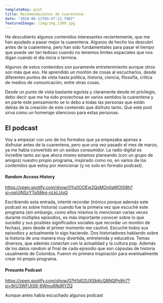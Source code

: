 ```yaml
---
templateKey: post
title: Recomendaciones de cuarentena
date: "2020-06-11T03:47:12.796Z"
featuredImage: /img/img_1309.jpg
---
```

He descubierto algunos contenidos interesantes recientemente, que me han ayudado a pasar mejor la cuarentena. Algunos de hecho los descubrí antes de la cuarentena, pero han sido fundamentales para pasar el tiempo que puede ser tan tedioso cuando no tenemos limites espaciales que nos digan cuando el día inicia o termina.

Algunos de estos contenidos son puramente entretenimiento aunque otros son más que eso. He aprendido un montón de cosas al escucharlos, desde diferentes puntos de vista hasta política, historia, ciencia, filosofía, crítica de medios de comunicación, entre otras cosas.

Desde un punto de vista bastante egoísta y claramente desde mi privilegio, debo decir que me ha sido provechosa en varios sentidos la cuarentena y en parte este pensamiento se lo debo a todas las personas que están detrás de la creación de este contenido que disfruto tanto. Que este post sirva como un homenaje silencioso para estas personas.



## El podcast

Voy a empezar con uno de los formatos que ya empezaba apenas a disfrutar antes de la cuarentena, pero que una vez pasado el mes de marzo, ya me había convertido en un asiduo consumidor. La radio digital es increíble tanto así que ahora mismo estamos planeando (con un grupo de amigos) nuestro propio programa, inspirado como no, en varios de los contenidos que estoy por mencionar (y no solo en formato podcast).

#### Random Access History

https://open.spotify.com/show/0Yu0OOEw2QsMOn0aWOt58h?si=nqUjNSzYTqS6kg-oLkLUoQ

Escribiendo esta entrada, intenté recordar (irónico porque además este podcast es sobre historia) cuando fue la primera vez que escuché este programa (sin embargo, como ellos mismos lo mencionan varias veces durante múltiples episodios, es más importante conocer sobre lo que sucedió y sus posibles significados sociales que recordar un montón de fechas), pero desde el primer momento me cautivó. Escuché todos sus episodios y actualmente lo sigo haciendo. Dos historiadores hablando sobre la historia de una manera muy divertida, entretenida y educativa. Temas diversos, que además conectan con la actualidad y la cultura pop. Además de los datos *random* al final de cada episodio que son cápsulas de historia usualmente de Colombia. Fueron mi primera inspiración para eventualmente crear mi propio programa.

#### Presunto Podcast

https://open.spotify.com/show/07H1d02UXSbKcQ8NQPn9h7?si=9rU3WFUtS6-6Wmu6NdRYZQ

Aunque antes había escuchado algunos podcast